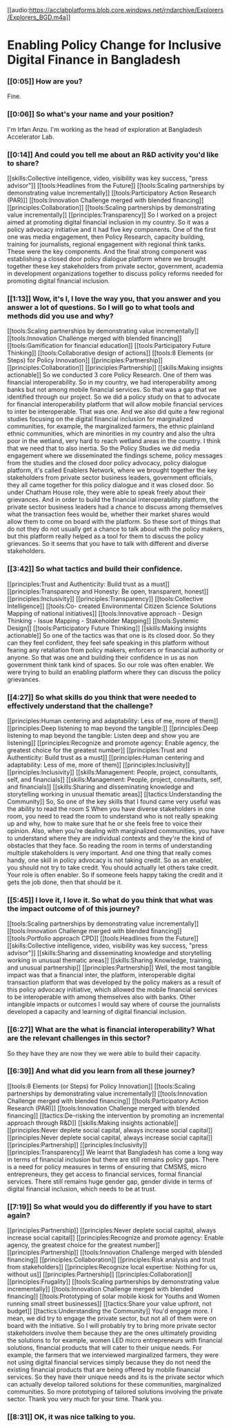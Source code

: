 [[audio:https://acclabplatforms.blob.core.windows.net/rndarchive/Explorers/Explorers_BGD.m4a]]

# Enabling Policy Change for Inclusive Digital Finance in Bangladesh

### [[0:05]] How are you?

Fine\.

### [[0:06]] So what's your name and your position?

I'm Irfan Anzu\.
I'm working as the head of exploration at Bangladesh Accelerator Lab\.

### [[0:14]] And could you tell me about an R&D activity you'd like to share?

[[skills:Collective intelligence, video, visibility was key success, "press advisor"]]
[[tools:Headlines from the Future]]
[[tools:Scaling partnerships by demonstrating value incrementally]]
[[tools:Participatory Action Research (PAR)]]
[[tools:Innovation Challenge merged with blended financing]]
[[principles:Collaboration]]
[[tools:Scaling partnerships by demonstrating value incrementally]]
[[principles:Transparency]]
So I worked on a project aimed at promoting digital financial inclusion in my country\.
So it was a policy advocacy initiative and it had five key components\.
One of the first one was media engagement, then Policy Research, capacity building, training for journalists, regional engagement with regional think tanks\.
These were the key components\.
And the final strong component was establishing a closed door policy dialogue platform where we brought together these key stakeholders from private sector, government, academia in development organizations together to discuss policy reforms needed for promoting digital financial inclusion\.

### [[1:13]] Wow, it's I, I love the way you, that you answer and you answer a lot of questions. So I will go to what tools and methods did you use and why?

[[tools:Scaling partnerships by demonstrating value incrementally]]
[[tools:Innovation Challenge merged with blended financing]]
[[tools:Gamification for financial education]]
[[tools:Participatory Future Thinking]]
[[tools:Collaborative design of actions]]
[[tools:8 Elements (or Steps) for Policy Innovation]]
[[principles:Partnership]]
[[principles:Collaboration]]
[[principles:Partnership]]
[[skills:Making insights actionable]]
So we conducted 3 core Policy Research\.
One of them was financial interoperability\.
So in my country, we had interoperability among banks but not among mobile financial services\.
So that was a gap that we identified through our project\.
So we did a policy study on that to advocate for financial interoperability platform that will allow mobile financial services to inter be interoperable\.
That was one\.
And we also did quite a few regional studies focusing on the digital financial inclusion for marginalized communities, for example, the marginalized farmers, the ethnic plainland ethnic communities, which are minorities in my country and also the ultra poor in the wetland, very hard to reach wetland areas in the country\.
I think that we need that to also inertia\.
So the Policy Studies we did media engagement where we disseminated the findings scheme, policy messages from the studies and the closed door policy advocacy, policy dialogue platform, it's called Enablers Network, where we brought together the key stakeholders from private sector business leaders, government officials, they all came together for this policy dialogue and it was closed door\.
So under Chatham House role, they were able to speak freely about their grievances\.
And in order to build the financial interoperability platform, the private sector business leaders had a chance to discuss among themselves what the transaction fees would be, whether their market shares would allow them to come on board with the platform\.
So these sort of things that do not they do not usually get a chance to talk about with the policy makers, but this platform really helped as a tool for them to discuss the policy grievances\.
So it seems that you have to talk with different and diverse stakeholders\.

### [[3:42]] So what tactics and build their confidence\.

[[principles:Trust and Authenticity: Build trust as a must]]
[[principles:Transparency and Honesty: Be open, transparent, honest]]
[[principles:Inclusivity]]
[[principles:Transparency]]
[[tools:Collective Intelligence]]
[[tools:Co- created Environmental Citizen Science Solutions Mapping of national initiatives]]
[[tools:Innovative approach - Design Thinking - Issue Mapping - Stakeholder Mapping]]
[[tools:Systemic Design]]
[[tools:Participatory Future Thinking]]
[[skills:Making insights actionable]]
So one of the tactics was that one is its closed door\.
So they can they feel confident, they feel safe speaking in this platform without fearing any retaliation from policy makers, enforcers or financial authority or anyone\.
So that was one and building their confidence in us as non government think tank kind of spaces\.
So our role was often enabler\.
We were trying to build an enabling platform where they can discuss the policy grievances\.

### [[4:27]] So what skills do you think that were needed to effectively understand that the challenge?

[[principles:Human centering and adaptability: Less of me, more of them]]
[[principles:Deep listening to map beyond the tangible:]]
[[principles:Deep listening to map beyond the tangible: Listen deep and show you are listening]]
[[principles:Recognize and promote agency: Enable agency, the greatest choice for the greatest number]]
[[principles:Trust and Authenticity: Build trust as a must]]
[[principles:Human centering and adaptability: Less of me, more of them]]
[[principles:Inclusivity]]
[[principles:Inclusivity]]
[[skills:Management: People, project, consultants, self, and financials]]
[[skills:Management: People, project, consultants, self, and financials]]
[[skills:Sharing and disseminating knowledge and storytelling working in unusual thematic areas]]
[[tactics:Understanding the Community]]
So, So one of the key skills that I found came very useful was the ability to read the room S When you have diverse stakeholders in one room, you need to read the room to understand who is not really speaking up and why, how to make sure that he or she feels free to voice their opinion\.
Also, when you're dealing with marginalized communities, you have to understand where they are individual contexts and they're the kind of obstacles that they face\.
So reading the room in terms of understanding multiple stakeholders is very important\.
And one thing that really comes handy, one skill in policy advocacy is not taking credit\.
So as an enabler, you should not try to take credit\.
You should actually let others take credit\.
Your role is often enabler\.
So if someone feels happy taking the credit and it gets the job done, then that should be it\.

### [[5:45]] I love it, I love it\. So what do you think that what was the impact outcome of of this journey?

[[tools:Scaling partnerships by demonstrating value incrementally]]
[[tools:Innovation Challenge merged with blended financing]]
[[tools:Portfolio approach CPD]]
[[tools:Headlines from the Future]]
[[skills:Collective intelligence, video, visibility was key success, "press advisor"]]
[[skills:Sharing and disseminating knowledge and storytelling working in unusual thematic areas]]
[[skills:Sharing Knowledge, training, and unusual partnership]]
[[principles:Partnership]]
Well, the most tangible impact was that a financial inter, the platform, interoperable digital transaction platform that was developed by the policy makers as a result of this policy advocacy initiative, which allowed the mobile financial services to be interoperable with among themselves also with banks\.
Other intangible impacts or outcomes I would say where of course the journalists developed a capacity and learning of digital financial inclusion\.

### [[6:27]] What are the what is financial interoperability? What are the relevant challenges in this sector?

So they have they are now they we were able to build their capacity\.

### [[6:39]] And what did you learn from all these journey?

[[tools:8 Elements (or Steps) for Policy Innovation]]
[[tools:Scaling partnerships by demonstrating value incrementally]]
[[tools:Innovation Challenge merged with blended financing]]
[[tools:Participatory Action Research (PAR)]]
[[tools:Innovation Challenge merged with blended financing]]
[[tactics:De-risking the intervention by promoting an incremental approach through R&amp;D]]
[[skills:Making insights actionable]]
[[principles:Never deplete social capital, always increase social capital]]
[[principles:Never deplete social capital, always increase social capital]]
[[principles:Partnership]]
[[principles:Inclusivity]]
[[principles:Transparency]]
We learnt that Bangladesh has come a long way in terms of financial inclusion but there are still remains policy gaps\.
There is a need for policy measures in terms of ensuring that CMSMS, micro entrepreneurs, they get access to financial services, formal financial services\.
There still remains huge gender gap, gender divide in terms of digital financial inclusion, which needs to be at trust\.

### [[7:19]] So what would you do differently if you have to start again?

[[principles:Partnership]]
[[principles:Never deplete social capital, always increase social capital]]
[[principles:Recognize and promote agency: Enable agency, the greatest choice for the greatest number]]
[[principles:Partnership]]
[[tools:Innovation Challenge merged with blended financing]]
[[principles:Collaboration]]
[[principles:Risk analysis and trust from stakeholders]]
[[principles:Recognize local expertise: Nothing for us, without us]]
[[principles:Partnership]]
[[principles:Collaboration]]
[[principles:Frugality]]
[[tools:Scaling partnerships by demonstrating value incrementally]]
[[tools:Innovation Challenge merged with blended financing]]
[[tools:Prototyping of solar mobile kiosk for Youths and Women running small street businesses]]
[[tactics:Share your value upfront, not budget]]
[[tactics:Understanding the Community]]
You'd engage more\.
I mean, we did try to engage the private sector, but not all of them were on board with the initiative\.
So I will probably try to bring more private sector stakeholders involve them because they are the ones ultimately providing the solutions to for example, women LED micro entrepreneurs with financial solutions, financial products that will cater to their unique needs\.
For example, the farmers that we interviewed marginalized farmers, they were not using digital financial services simply because they do not need the existing financial products that are being offered by mobile financial services\.
So they have their unique needs and its is the private sector which can actually develop tailored solutions for these communities, marginalized communities\.
So more prototyping of tailored solutions involving the private sector\.
Thank you very much for your time\.
Thank you\.

### [[8:31]] OK, it was nice talking to you\.
